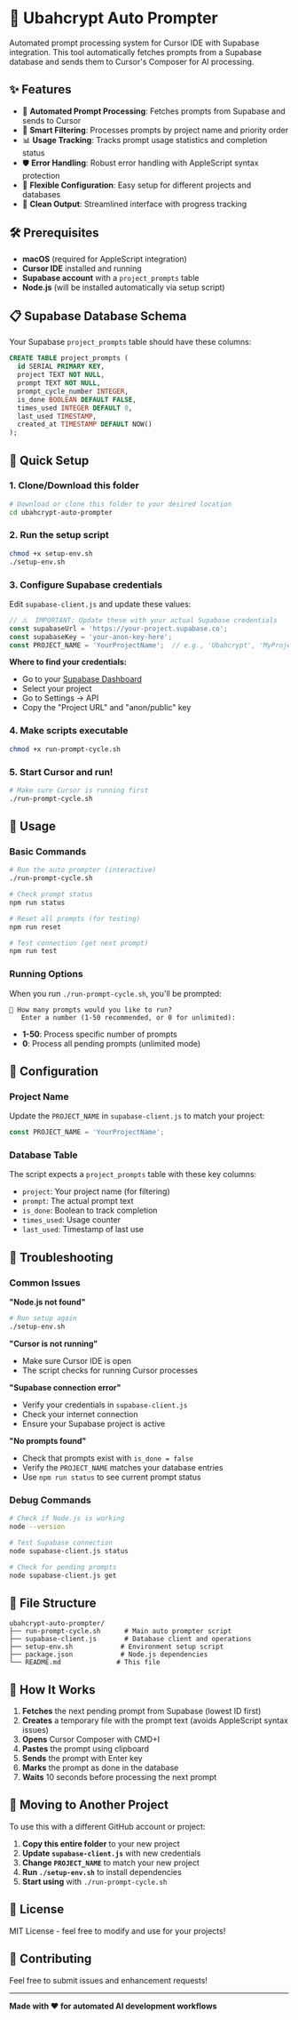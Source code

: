 # 🚀 Ubahcrypt Auto Prompter

Automated prompt processing system for Cursor IDE with Supabase integration. This tool automatically fetches prompts from a Supabase database and sends them to Cursor's Composer for AI processing.

## ✨ Features

- 🔄 **Automated Prompt Processing**: Fetches prompts from Supabase and sends to Cursor
- 🎯 **Smart Filtering**: Processes prompts by project name and priority order
- 📊 **Usage Tracking**: Tracks prompt usage statistics and completion status
- 🛡️ **Error Handling**: Robust error handling with AppleScript syntax protection
- 🔧 **Flexible Configuration**: Easy setup for different projects and databases
- 📝 **Clean Output**: Streamlined interface with progress tracking

## 🛠️ Prerequisites

- **macOS** (required for AppleScript integration)
- **Cursor IDE** installed and running
- **Supabase account** with a `project_prompts` table
- **Node.js** (will be installed automatically via setup script)

## 📋 Supabase Database Schema

Your Supabase `project_prompts` table should have these columns:

```sql
CREATE TABLE project_prompts (
  id SERIAL PRIMARY KEY,
  project TEXT NOT NULL,
  prompt TEXT NOT NULL,
  prompt_cycle_number INTEGER,
  is_done BOOLEAN DEFAULT FALSE,
  times_used INTEGER DEFAULT 0,
  last_used TIMESTAMP,
  created_at TIMESTAMP DEFAULT NOW()
);
```

## 🚀 Quick Setup

### 1. Clone/Download this folder
```bash
# Download or clone this folder to your desired location
cd ubahcrypt-auto-prompter
```

### 2. Run the setup script
```bash
chmod +x setup-env.sh
./setup-env.sh
```

### 3. Configure Supabase credentials
Edit `supabase-client.js` and update these values:

```javascript
// ⚠️  IMPORTANT: Update these with your actual Supabase credentials
const supabaseUrl = 'https://your-project.supabase.co';
const supabaseKey = 'your-anon-key-here';
const PROJECT_NAME = 'YourProjectName';  // e.g., 'Ubahcrypt', 'MyProject'
```

**Where to find your credentials:**
- Go to your [Supabase Dashboard](https://supabase.com/dashboard)
- Select your project
- Go to Settings → API
- Copy the "Project URL" and "anon/public" key

### 4. Make scripts executable
```bash
chmod +x run-prompt-cycle.sh
```

### 5. Start Cursor and run!
```bash
# Make sure Cursor is running first
./run-prompt-cycle.sh
```

## 📖 Usage

### Basic Commands

```bash
# Run the auto prompter (interactive)
./run-prompt-cycle.sh

# Check prompt status
npm run status

# Reset all prompts (for testing)
npm run reset

# Test connection (get next prompt)
npm run test
```

### Running Options

When you run `./run-prompt-cycle.sh`, you'll be prompted:

```
🎯 How many prompts would you like to run?
   Enter a number (1-50 recommended, or 0 for unlimited):
```

- **1-50**: Process specific number of prompts
- **0**: Process all pending prompts (unlimited mode)

## 🔧 Configuration

### Project Name
Update the `PROJECT_NAME` in `supabase-client.js` to match your project:

```javascript
const PROJECT_NAME = 'YourProjectName';
```

### Database Table
The script expects a `project_prompts` table with these key columns:
- `project`: Your project name (for filtering)
- `prompt`: The actual prompt text
- `is_done`: Boolean to track completion
- `times_used`: Usage counter
- `last_used`: Timestamp of last use

## 🐛 Troubleshooting

### Common Issues

**"Node.js not found"**
```bash
# Run setup again
./setup-env.sh
```

**"Cursor is not running"**
- Make sure Cursor IDE is open
- The script checks for running Cursor processes

**"Supabase connection error"**
- Verify your credentials in `supabase-client.js`
- Check your internet connection
- Ensure your Supabase project is active

**"No prompts found"**
- Check that prompts exist with `is_done = false`
- Verify the `PROJECT_NAME` matches your database entries
- Use `npm run status` to see current prompt status

### Debug Commands

```bash
# Check if Node.js is working
node --version

# Test Supabase connection
node supabase-client.js status

# Check for pending prompts
node supabase-client.js get
```

## 📁 File Structure

```
ubahcrypt-auto-prompter/
├── run-prompt-cycle.sh      # Main auto prompter script
├── supabase-client.js       # Database client and operations
├── setup-env.sh            # Environment setup script
├── package.json            # Node.js dependencies
└── README.md              # This file
```

## 🔄 How It Works

1. **Fetches** the next pending prompt from Supabase (lowest ID first)
2. **Creates** a temporary file with the prompt text (avoids AppleScript syntax issues)
3. **Opens** Cursor Composer with CMD+I
4. **Pastes** the prompt using clipboard
5. **Sends** the prompt with Enter key
6. **Marks** the prompt as done in the database
7. **Waits** 10 seconds before processing the next prompt

## 🚀 Moving to Another Project

To use this with a different GitHub account or project:

1. **Copy this entire folder** to your new project
2. **Update `supabase-client.js`** with new credentials
3. **Change `PROJECT_NAME`** to match your new project
4. **Run `./setup-env.sh`** to install dependencies
5. **Start using** with `./run-prompt-cycle.sh`

## 📝 License

MIT License - feel free to modify and use for your projects!

## 🤝 Contributing

Feel free to submit issues and enhancement requests!

---

**Made with ❤️ for automated AI development workflows** 